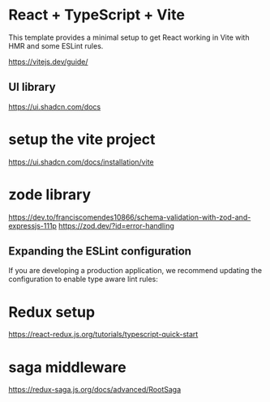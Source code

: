 # React + TypeScript + Vite

This template provides a minimal setup to get React working in Vite with HMR and some ESLint rules.

https://vitejs.dev/guide/

## UI library

https://ui.shadcn.com/docs

# setup the vite project

https://ui.shadcn.com/docs/installation/vite

# zode library

https://dev.to/franciscomendes10866/schema-validation-with-zod-and-expressjs-111p
https://zod.dev/?id=error-handling

## Expanding the ESLint configuration

If you are developing a production application, we recommend updating the configuration to enable type aware lint rules:

# Redux setup

https://react-redux.js.org/tutorials/typescript-quick-start

# saga middleware

https://redux-saga.js.org/docs/advanced/RootSaga
